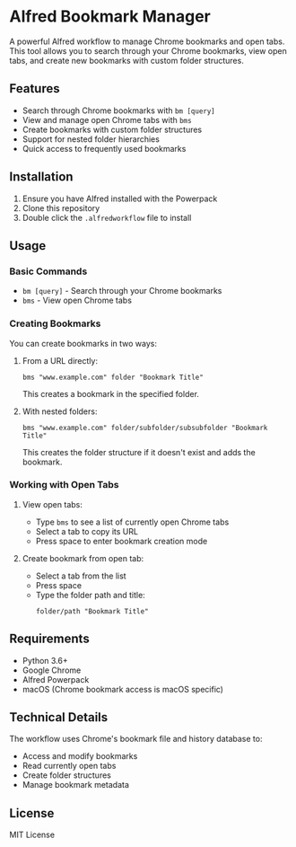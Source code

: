 # Alfred Bookmark Manager

A powerful Alfred workflow to manage Chrome bookmarks and open tabs. This tool allows you to search through your Chrome bookmarks, view open tabs, and create new bookmarks with custom folder structures.

## Features

- Search through Chrome bookmarks with `bm [query]`
- View and manage open Chrome tabs with `bms`
- Create bookmarks with custom folder structures
- Support for nested folder hierarchies
- Quick access to frequently used bookmarks

## Installation

1. Ensure you have Alfred installed with the Powerpack
2. Clone this repository
3. Double click the `.alfredworkflow` file to install

## Usage

### Basic Commands

- `bm [query]` - Search through your Chrome bookmarks
- `bms` - View open Chrome tabs

### Creating Bookmarks

You can create bookmarks in two ways:

1. From a URL directly:
   ```
   bms "www.example.com" folder "Bookmark Title"
   ```
   This creates a bookmark in the specified folder.

2. With nested folders:
   ```
   bms "www.example.com" folder/subfolder/subsubfolder "Bookmark Title"
   ```
   This creates the folder structure if it doesn't exist and adds the bookmark.

### Working with Open Tabs

1. View open tabs:
   - Type `bms` to see a list of currently open Chrome tabs
   - Select a tab to copy its URL
   - Press space to enter bookmark creation mode

2. Create bookmark from open tab:
   - Select a tab from the list
   - Press space
   - Type the folder path and title:
     ```
     folder/path "Bookmark Title"
     ```

## Requirements

- Python 3.6+
- Google Chrome
- Alfred Powerpack
- macOS (Chrome bookmark access is macOS specific)

## Technical Details

The workflow uses Chrome's bookmark file and history database to:
- Access and modify bookmarks
- Read currently open tabs
- Create folder structures
- Manage bookmark metadata

## License

MIT License 